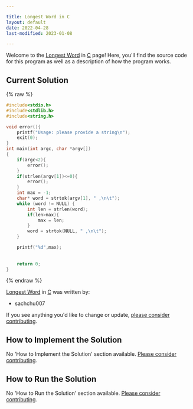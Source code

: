 ```yaml
---

title: Longest Word in C
layout: default
date: 2022-04-28
last-modified: 2023-01-08

---
```


Welcome to the [Longest Word](https://sampleprograms.io/projects/longest-word) in [C](https://sampleprograms.io/languages/c) page! Here, you'll find the source code for this program as well as a description of how the program works.

## Current Solution

{% raw %}

```c
#include<stdio.h>
#include<stdlib.h>
#include<string.h>

void error(){
    printf("Usage: please provide a string\n");
    exit(0);
}
int main(int argc, char *argv[])
{
    if(argc<2){
        error();
    }
    if(strlen(argv[1])<=0){
        error();
    }
    int max = -1;
    char* word = strtok(argv[1], " ,\n\t");
    while (word != NULL) {
        int len = strlen(word);
        if(len>max){
            max = len;
        }
        word = strtok(NULL, " ,\n\t");
    }

    printf("%d",max);
      
    
    return 0;
}
```

{% endraw %}

[Longest Word](https://sampleprograms.io/projects/longest-word) in [C](https://sampleprograms.io/languages/c) was written by:

- sachchu007

If you see anything you'd like to change or update, [please consider contributing](https://github.com/TheRenegadeCoder/sample-programs).

## How to Implement the Solution

No 'How to Implement the Solution' section available. [Please consider contributing](https://github.com/TheRenegadeCoder/sample-programs-website).

## How to Run the Solution

No 'How to Run the Solution' section available. [Please consider contributing](https://github.com/TheRenegadeCoder/sample-programs-website).